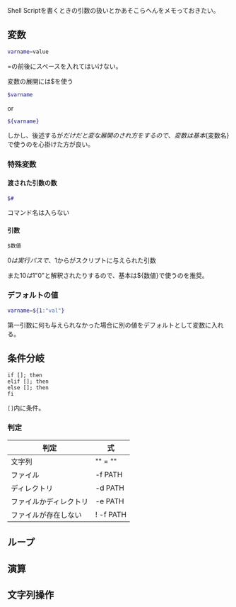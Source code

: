Shell Scriptを書くときの引数の扱いとかあそこらへんをメモっておきたい。

## 変数

```sh
varname=value
```

=の前後にスペースを入れてはいけない。

変数の展開には$を使う

```sh
$varname
```

or

```sh
${varname}
```

しかし、後述するが$だけだと変な展開のされ方をするので、変数は基本${変数名}で使うのを心掛けた方が良い。

### 特殊変数

#### 渡された引数の数

```sh
$#
```

コマンド名は入らない

#### 引数

```sh
$数値
```

$0は実行パスで、$1からがスクリプトに与えられた引数

また$10は$1"0"と解釈されたりするので、基本は${数値}で使うのを推奨。

### デフォルトの値

```sh
varname=${1:"val"}
```

第一引数に何も与えられなかった場合に別の値をデフォルトとして変数に入れる。

## 条件分岐

```
if []; then
elif []; then
else []; then
fi
```

`[]`内に条件。

### 判定

| 判定 | 式 |
|-----|----|
| 文字列 | "" = "" |
| ファイル | -f PATH |
| ディレクトリ | -d PATH |
| ファイルかディレクトリ | -e PATH |
| ファイルが存在しない | ! -f PATH |

## ループ

## 演算

## 文字列操作

